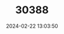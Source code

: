 ---
title: "30388"
category: "Adansonia grandidieri"
draft: false
date: 2024-02-22 13:03:50
languages:
  Malagasy: ["Reniala", "Renala"]
---